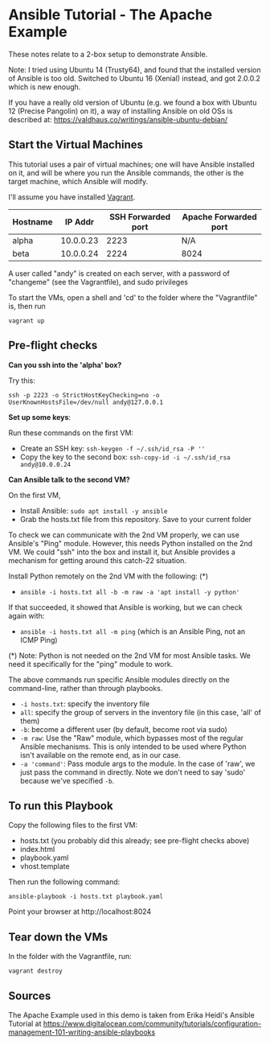 
# Ansible Tutorial - The Apache Example

These notes relate to a 2-box setup to demonstrate Ansible.

Note: I tried using Ubuntu 14 (Trusty64), and found that the installed version
of Ansible is too old. Switched to Ubuntu 16 (Xenial) instead, and got 2.0.0.2
which is new enough.

If you have a really old version of Ubuntu (e.g. we found a box with Ubuntu 12
(Precise Pangolin) on it), a way of installing Ansible on old OSs is described
at: https://valdhaus.co/writings/ansible-ubuntu-debian/ 

## Start the Virtual Machines
This tutorial uses a pair of virtual machines; one will have Ansible installed
on it, and will be where you run the Ansible commands, the other is the target
machine, which Ansible will modify.

I'll assume you have installed [Vagrant](https://www.vagrantup.com/docs/installation/).

| Hostname | IP Addr   | SSH Forwarded port | Apache Forwarded port |
| -------- | --------- | ------------------ | ----------------------|
| alpha    | 10.0.0.23 | 2223               | N/A
| beta     | 10.0.0.24 | 2224               | 8024

A user called "andy" is created on each server, with a password of "changeme"
(see the Vagrantfile), and sudo privileges

To start the VMs, open a shell and 'cd' to the folder where the "Vagrantfile" 
is, then run
```
vagrant up
```

## Pre-flight checks

**Can you ssh into the 'alpha' box?** 

Try this:
```
ssh -p 2223 -o StrictHostKeyChecking=no -o UserKnownHostsFile=/dev/null andy@127.0.0.1
```

**Set up some keys**:

Run these commands on the first VM:
- Create an SSH key: `ssh-keygen -f ~/.ssh/id_rsa -P ''`
- Copy the key to the second box: `ssh-copy-id -i ~/.ssh/id_rsa andy@10.0.0.24`

**Can Ansible talk to the second VM?**

On the first VM,
- Install Ansible: `sudo apt install -y ansible`
- Grab the hosts.txt file from this repository. Save to your current folder

To check we can communicate with the 2nd VM properly, we can use Ansible's "Ping" module.
However, this needs Python installed on the 2nd VM.  We could "ssh" into the box and
install it, but Ansible provides a mechanism for getting around this catch-22 situation.

Install Python remotely on the 2nd VM with the following: (*)
- `ansible -i hosts.txt all -b -m raw -a 'apt install -y python'`

If that succeeded, it showed that Ansible is working, but we can check again with:
- `ansible -i hosts.txt all -m ping`
(which is an Ansible Ping, not an ICMP Ping)

(\*) Note: Python is not needed on the 2nd VM for most Ansible tasks. We need it specifically
for the "ping" module to work.

The above commands run specific Ansible modules directly on the command-line, rather than through
playbooks.
- `-i hosts.txt`: specify the inventory file
- `all`: specify the group of servers in the inventory file (in this case, 'all' of them)
- `-b`: become a different user (by default, become root via sudo)
- `-m raw`: Use the "Raw" module, which bypasses most of the regular Ansible mechanisms. This is only intended to be used where Python isn't available on the remote end, as in our case.
- `-a 'command'`: Pass module args to the module. In the case of 'raw', we just pass the command in directly. Note we don't need to say 'sudo' because we've specified `-b`.




## To run this Playbook
Copy the following files to the first VM:
- hosts.txt (you probably did this already; see pre-flight checks above)
- index.html
- playbook.yaml
- vhost.template

Then run the following command:

```
ansible-playbook -i hosts.txt playbook.yaml
```

Point your browser at http://localhost:8024

## Tear down the VMs
In the folder with the Vagrantfile, run:

```
vagrant destroy
```

## Sources
The Apache Example used in this demo is taken from Erika Heidi's Ansible 
Tutorial at 
https://www.digitalocean.com/community/tutorials/configuration-management-101-writing-ansible-playbooks


